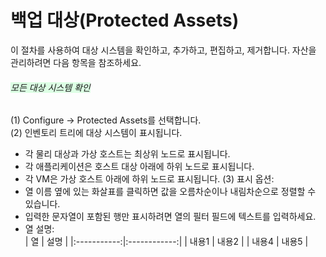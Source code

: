 # 백업 대상(Protected Assets)

이 절차를 사용하여 대상 시스템을 확인하고, 추가하고, 편집하고, 제거합니다.
자산을 관리하려면 다음 항목을 참조하세요.

###### <span style="background-color: #dcffe4;">모든 대상 시스템 확인</span>

(1) Configure → Protected Assets를 선택합니다.<br>
(2) 인벤토리 트리에 대상 시스템이 표시됩니다.
* 각 물리 대상과 가상 호스트는 최상위 노드로 표시됩니다.
* 각 애플리케이션은 호스트 대상 아래에 하위 노드로 표시됩니다.
* 각 VM은 가상 호스트 아래에 하위 노드로 표시됩니다.
(3) 표시 옵션:<br>
* 열 이름 옆에 있는 화살표를 클릭하면 값을 오름차순이나 내림차순으로 정렬할 수 있습니다.
* 입력한 문자열이 포함된 행만 표시하려면 열의 필터 필드에 텍스트를 입력하세요.
* 열 설명:<br>
| 열 | 설명 |
|:-----------:|:------------:|
| 내용1 | 내용2 | 
| 내용4 | 내용5 | 

